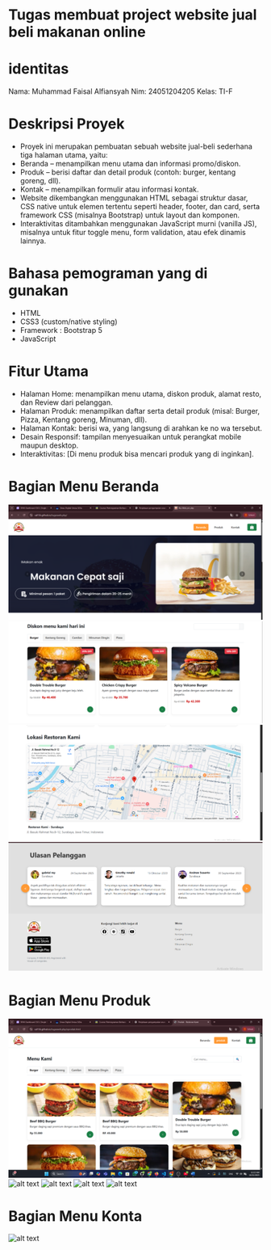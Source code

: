 # Tugas membuat project website jual beli makanan online #

# identitas #
Nama: Muhammad Faisal Alfiansyah
Nim: 24051204205
Kelas: TI-F

# Deskripsi Proyek #
- Proyek ini merupakan pembuatan sebuah website jual-beli sederhana  tiga halaman utama, yaitu:
- Beranda – menampilkan menu utama dan informasi promo/diskon.
- Produk – berisi daftar dan detail produk (contoh: burger, kentang goreng, dll).
- Kontak – menampilkan formulir atau informasi kontak.
- Website dikembangkan menggunakan HTML sebagai struktur dasar, CSS native untuk elemen tertentu seperti header, footer, dan card, serta framework CSS (misalnya Bootstrap) untuk layout dan komponen.
- Interaktivitas ditambahkan menggunakan JavaScript murni (vanilla JS), misalnya untuk fitur toggle menu, form validation, atau efek dinamis lainnya.

# Bahasa pemograman yang di gunakan #
- HTML
- CSS3 (custom/native styling)
- Framework :  Bootstrap 5
- JavaScript 

# Fitur Utama #
- Halaman Home: menampilkan menu utama, diskon produk, alamat resto, dan Review dari pelanggan.
- Halaman Produk: menampilkan daftar serta detail produk (misal: Burger, Pizza, Kentang goreng, Minuman, dll).
- Halaman Kontak: berisi wa, yang langsung di arahkan ke no wa tersebut.
- Desain Responsif: tampilan menyesuaikan untuk perangkat mobile maupun desktop.
- Interaktivitas: [Di menu produk bisa mencari produk yang di inginkan].

# Bagian Menu Beranda #
![alt text](https://github.com/sal156/tugaswebsite.pbp/blob/main/1._Menu_Beranda/beranda%201.png?raw=true)
![alt text](https://github.com/sal156/tugaswebsite.pbp/blob/main/1._Menu_Beranda/beranda%202.png?raw=true)
![alt text](https://github.com/sal156/tugaswebsite.pbp/blob/main/1._Menu_Beranda/beranda%203.png?raw=true)
![alt text](https://github.com/sal156/tugaswebsite.pbp/blob/main/1._Menu_Beranda/beranda%204.png?raw=true)

# Bagian Menu Produk #
![alt text](https://github.com/sal156/tugaswebsite.pbp/blob/main/2.Menu_produk/produk%201.png?raw=true)
![alt text](?raw=true)
![alt text](?raw=true)
![alt text](?raw=true)
![alt text](?raw=true)

# Bagian Menu Konta #
![alt text](?raw=true)
